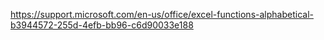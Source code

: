 https://support.microsoft.com/en-us/office/excel-functions-alphabetical-b3944572-255d-4efb-bb96-c6d90033e188

